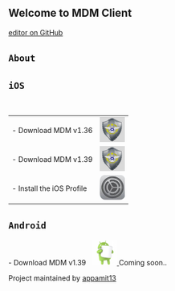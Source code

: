 ## Welcome to MDM Client
[editor on GitHub](https://github.com/appamit13/mdmclient/edit/master/index.md)


## `About`

## `iOS`
 <table>
    <tbody>
   <tr>
    <td class="instructions">
- Download MDM v1.36
    </td>
    <td width="50" class="imagelink">
     <a href="itms-services://?action=download-manifest&url=https://appamit13.github.io/mdmclient/install_v136.plist"><img src="./icon.png" height="50" width="50">
     </a>
    </td>
   </tr>
     
   <tr>
    <td class="instructions">
- Download MDM v1.39
    </td>
    <td width="50" class="imagelink">
     <a href="itms-services://?action=download-manifest&url=https://appamit13.github.io/mdmclient/install_v139.plist"><img src="./icon.png" height="50" width="50">
     </a>
    </td>
   </tr>
   
   <tr>
    <td class="instructions">
- Install the iOS Profile
    </td>
    <td width="50" class="imagelink">
     <a href="https://appamit13.github.io/mdmclient/servermdmsigned.crt"><img src="./profile.png" height="50" width="50">
     </a>
    </td>
   </tr>
 
   </tbody> </table>
   
## `Android`
   <td class="instructions">
- Download MDM v1.39
    </td>
   <td width="50" class="imagelink">
    <a href="https://appamit13.github.io/mdmclient/MDM-dnroid.apk"><img src="./roidbot.png" height="50" width="50">
    </a>
    </td>
Coming soon..

Project maintained by [appamit13](https://github.com/appamit13)

